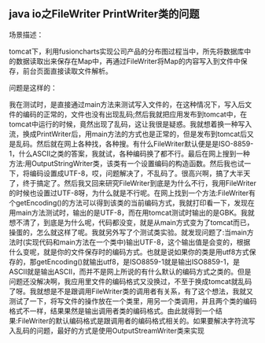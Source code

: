 ## java io之FileWriter  PrintWriter类的问题

场景描述：

tomcat下，利用fusioncharts实现公司产品的分布图过程当中，所先将数据库中的数据读取出来保存在Map中，再通过FileWriter将Map的内容写入到文件中保存，前台页面直接读取文件解析。


问题是这样的：

我在测试时，是直接通过main方法来测试写入文件的，在这种情况下，写入后文件的编码的正常的，文件也没有出现乱码;然后我就把应用发布到tomcat中，在tomcat中运行的时候，竟然出现了乱码，这让我很是疑惑。我就想着换一种写入流，换成PrintWriter后，用main方法的方式也是正常的，但是发布到tomcat后又是乱码。然后就在网上各种找，各种搜。有什么FileWriter默认便是是ISO-8859-1，什么ASCII之类的答案，我就试，各种编码换了都不行。最后在网上搜到一种方法:用OutputStringWriter类，该类有一个设置编码的构造函数。然后我也试一下，将编码设置成UTF-8，哎，问题解决了，不乱码了。很高兴啊，搞了大半天了，终于搞定了。然后我又回来研究FileWriter到底是为什么不行，我用FileWriter的时候也设置过UTF-8呀，为什么就是不行呢。在网上找到一个方法:FileWriter有个getEncoding()的方法可以得到该类的当前编码方式，我就打印看一下，发现在用main方法测试时，输出的是UTF-8，而在用tomcat测试时输出的是GBK。我就想不清了，到底是为什么呢，代码都没变，就是从main方式变为了tomcat而已，操蛋的，怎么就这样了呢。我就另外写了个测试类实验。就发现问题了:当main方法时(实现代码和main方法在一个类中)输出UTF-8，这个输出值是会变的，根据什么变呢，就是你的文件保存时的编码方式。也就是说如果你的类是用utf8方式保存的，那getEncoding()就输出utf8，是ISO8859-1就是输出ISO8859-1，是ASCII就是输出ASCII，而并不是网上所说的有什么默认的编码方式之类的。但是问题还没解决啊，我应用里文件的编码格式又没换过，不至于换成tomcat就乱码了呀。我就想是不是跟调用FileWriter类的调用者有关系，有了这个想法，我就又测试了一下，将写文件的操作放在一个类里，用另一个类调用，并且两个类的编码格式不一样，结果果然是输出调用者类的编码格式。由此就得到一个结果:FileWriter的默认编码格式是跟调用者的编码格式相关的。如果要解决字符流写入乱码的问题，最好的方式是使用OutputStreamWriter类来实现

